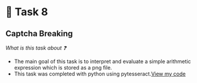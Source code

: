 # :red_circle: Task 8

## Captcha Breaking

  *What is this task about :question:*

  * The main goal of this task is to interpret and evaluate a simple arithmetic expression which is stored as a png file.
  * This task was completed with python using pytesseract.[View my code](https://github.com/tbagz104/amfoss-tasks/blob/master/task%208/exp.py)
